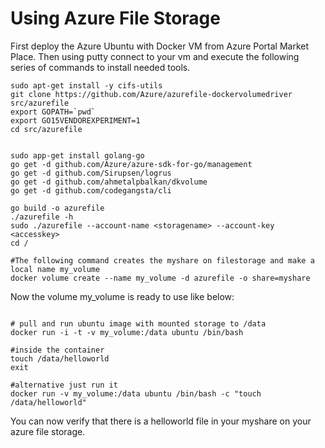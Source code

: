 # Using Azure File Storage

First deploy the Azure Ubuntu with Docker VM from Azure Portal Market Place.
Then using putty connect to your vm and execute the following series of commands to install needed tools.

```
sudo apt-get install -y cifs-utils
git clone https://github.com/Azure/azurefile-dockervolumedriver src/azurefile
export GOPATH=`pwd`
export GO15VENDOREXPERIMENT=1
cd src/azurefile


sudo app-get install golang-go
go get -d github.com/Azure/azure-sdk-for-go/management
go get -d github.com/Sirupsen/logrus
go get -d github.com/ahmetalpbalkan/dkvolume
go get -d github.com/codegangsta/cli

go build -o azurefile
./azurefile -h
sudo ./azurefile --account-name <storagename> --account-key <accesskey>
cd /

#The following command creates the myshare on filestorage and make a local name my_volume
docker volume create --name my_volume -d azurefile -o share=myshare 

```
Now the volume my_volume is ready to use like below:

```

# pull and run ubuntu image with mounted storage to /data
docker run -i -t -v my_volume:/data ubuntu /bin/bash

#inside the container
touch /data/helloworld
exit

#alternative just run it
docker run -v my_volume:/data ubuntu /bin/bash -c "touch /data/helloworld"

```

You can now verify that there is a helloworld file in your myshare on your azure file storage.
